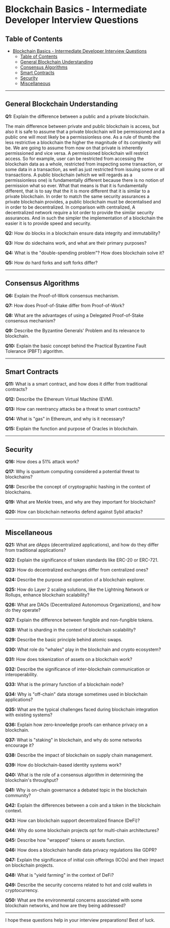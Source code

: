 # Blockchain Basics - Intermediate Developer Interview Questions

## Table of Contents

- [Blockchain Basics - Intermediate Developer Interview Questions](#blockchain-basics---intermediate-developer-interview-questions)
  - [Table of Contents](#table-of-contents)
  - [General Blockchain Understanding](#general-blockchain-understanding)
  - [Consensus Algorithms](#consensus-algorithms)
  - [Smart Contracts](#smart-contracts)
  - [Security](#security)
  - [Miscellaneous](#miscellaneous)

---

## General Blockchain Understanding

**Q1:** Explain the difference between a public and a private blockchain.

The main difference between private and public blockchain is access, but also it is safe to assume that a private blockchain will be permissioned and a public one will most likely be a permissionless one. As a rule of thumb the less restrictive a blockchain the higher the magnitude of its complexity will be. We are going to assume from now on that private is inherently permissioned and vice versa. A permissioned blockchain will restrict access. So for example, user can be restricted from accessing the blockchain data as a whole, restricted from inspecting some transaction, or some data in a transaction, as well as just restricted from issuing some or all transactions. A public blockchain (which we will regards as a permissionless one) is fundamentally different because there is no notion of permission what so ever. What that means is that it is fundamentally different, that is to say that the it is more different that it is similar to a private blockchain. In order to match the same security assurances a private blockchain provides, a public blockchain must be decentalised and in order to be decentralized. In comparison with centralized, A decentralized network require a lot  order to provide the similar security assurances. And in such the simpler the implementation of a blockchain the easier it is to provide speed and security.

**Q2:** How do blocks in a blockchain ensure data integrity and immutability?

**Q3:** How do sidechains work, and what are their primary purposes?

**Q4:** What is the "double-spending problem"? How does blockchain solve it?

**Q5:** How do hard forks and soft forks differ?

---

## Consensus Algorithms

**Q6:** Explain the Proof-of-Work consensus mechanism.

**Q7:** How does Proof-of-Stake differ from Proof-of-Work?

**Q8:** What are the advantages of using a Delegated Proof-of-Stake consensus mechanism?

**Q9:** Describe the Byzantine Generals' Problem and its relevance to blockchain.

**Q10:** Explain the basic concept behind the Practical Byzantine Fault Tolerance (PBFT) algorithm.

---

## Smart Contracts

**Q11:** What is a smart contract, and how does it differ from traditional contracts?

**Q12:** Describe the Ethereum Virtual Machine (EVM).

**Q13:** How can reentrancy attacks be a threat to smart contracts?

**Q14:** What is "gas" in Ethereum, and why is it necessary?

**Q15:** Explain the function and purpose of Oracles in blockchain.

---

## Security

**Q16:** How does a 51% attack work?

**Q17:** Why is quantum computing considered a potential threat to blockchains?

**Q18:** Describe the concept of cryptographic hashing in the context of blockchains.

**Q19:** What are Merkle trees, and why are they important for blockchain?

**Q20:** How can blockchain networks defend against Sybil attacks?

---

## Miscellaneous

**Q21:** What are dApps (decentralized applications), and how do they differ from traditional applications?

**Q22:** Explain the significance of token standards like ERC-20 or ERC-721.

**Q23:** How do decentralized exchanges differ from centralized ones?

**Q24:** Describe the purpose and operation of a blockchain explorer.

**Q25:** How do Layer 2 scaling solutions, like the Lightning Network or Rollups, enhance blockchain scalability?

**Q26:** What are DAOs (Decentralized Autonomous Organizations), and how do they operate?

**Q27:** Explain the difference between fungible and non-fungible tokens.

**Q28:** What is sharding in the context of blockchain scalability?

**Q29:** Describe the basic principle behind atomic swaps.

**Q30:** What role do "whales" play in the blockchain and crypto ecosystem?

**Q31:** How does tokenization of assets on a blockchain work?

**Q32:** Describe the significance of inter-blockchain communication or interoperability.

**Q33:** What is the primary function of a blockchain node?

**Q34:** Why is "off-chain" data storage sometimes used in blockchain applications?

**Q35:** What are the typical challenges faced during blockchain integration with existing systems?

**Q36:** Explain how zero-knowledge proofs can enhance privacy on a blockchain.

**Q37:** What is "staking" in blockchain, and why do some networks encourage it?

**Q38:** Describe the impact of blockchain on supply chain management.

**Q39:** How do blockchain-based identity systems work?

**Q40:** What is the role of a consensus algorithm in determining the blockchain's throughput?

**Q41:** Why is on-chain governance a debated topic in the blockchain community?

**Q42:** Explain the differences between a coin and a token in the blockchain context.

**Q43:** How can blockchain support decentralized finance (DeFi)?

**Q44:** Why do some blockchain projects opt for multi-chain architectures?

**Q45:** Describe how "wrapped" tokens or assets function.

**Q46:** How does a blockchain handle data privacy regulations like GDPR?

**Q47:** Explain the significance of initial coin offerings (ICOs) and their impact on blockchain projects.

**Q48:** What is "yield farming" in the context of DeFi?

**Q49:** Describe the security concerns related to hot and cold wallets in cryptocurrency.

**Q50:** What are the environmental concerns associated with some blockchain networks, and how are they being addressed?

---

I hope these questions help in your interview preparations! Best of luck.
